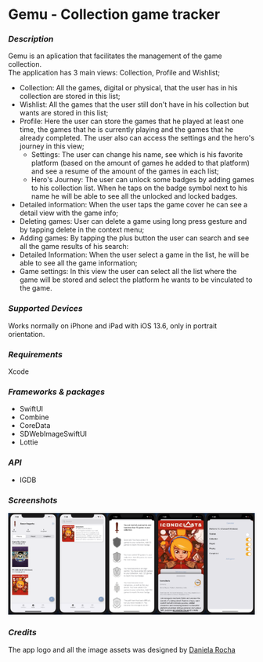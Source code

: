 # Gemu - Collection game tracker

### *Description*
Gemu is an aplication that facilitates the management of the game collection.
<br>The application has 3 main views: Collection, Profile and Wishlist;
* Collection: All the games, digital or physical, that the user has in his collection are stored in this list;
* Wishlist: All the games that the user still don't have in his collection but wants are stored in this list;
* Profile: Here the user can store the games that he played at least one time, the games that he is currently playing and the games that he already completed. The user also can access the settings and the hero's journey in this view;
  * Settings: The user can change his name, see which is his favorite platform (based on the amount of games he added to that platform) and see a resume of the amount of the games in each list;
  * Hero's Journey: The user can unlock some badges by adding games to his collection list. When he taps on the badge symbol next to his name he will be able to see all the unlocked and locked badges.
 * Detailed information: When the user taps the game cover he can see a detail view with the game info;
 * Deleting games: User can delete a game using long press gesture and by tapping delete in the context menu;
 * Adding games: By tapping the plus button the user can search and see all the game results of his search:
  * Detailed Information: When the user select a game in the list, he will be able to see all the game information;
  * Game settings: In this view the user can select all the list where the game will be stored and select the platform he wants to be vinculated to the game.

### *Supported Devices*
Works normally on iPhone and iPad with iOS 13.6, only in portrait orientation.

### *Requirements*
Xcode

### *Frameworks & packages*
* SwiftUI
* Combine
* CoreData
* SDWebImageSwiftUI
* Lottie

### *API*
* IGDB

### *Screenshots*
<img src="/screenshots/ss01.png" width="20%" height="20%"><img src="/screenshots/ss02.png" width="20%" height="20%"><img src="/screenshots/ss03.png" width="20%" height="20%"><img src="/screenshots/ss04.png" width="20%" height="20%"><img src="/screenshots/ss05.png" width="20%" height="20%">

### *Credits*
The app logo and all the image assets was designed by <a href="https://www.behance.net/danielarocha7">Daniela Rocha</a>
